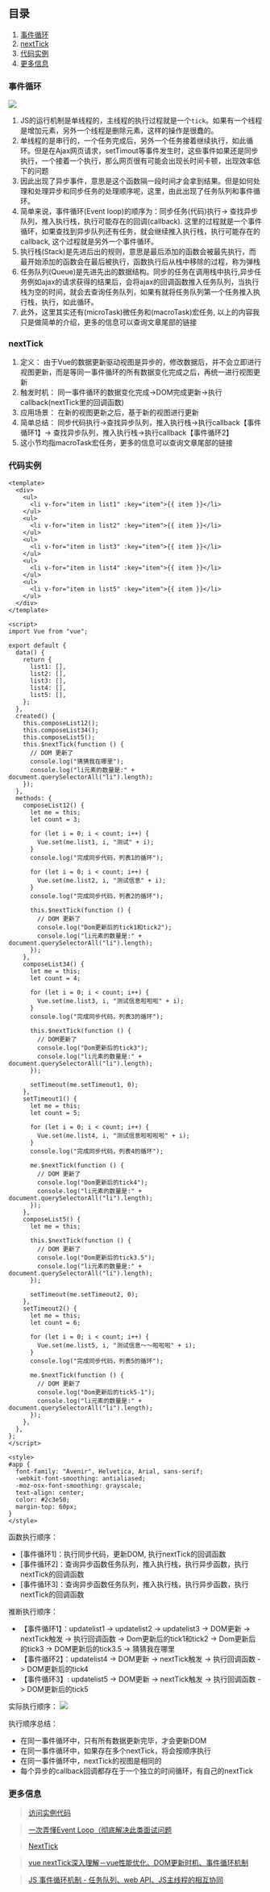 ## 目录
 1. [事件循环](#事件循环)
 2. [nextTick](#nextTick)
 4. [代码实例](#代码实例)
 5. [更多信息](#更多信息)
 
 ### 事件循环
![](https://p6-juejin.byteimg.com/tos-cn-i-k3u1fbpfcp/18db4f37a3b24691b158a647ac190463~tplv-k3u1fbpfcp-watermark.image)
  1. JS的运行机制是单线程的，主线程的执行过程就是一个`tick`。如果有一个线程是增加元素，另外一个线程是删除元素，这样的操作是很蠢的。
  2. 单线程的是串行的，一个任务完成后，另外一个任务接着继续执行，如此循环。但是在Ajax网页请求，setTimout等事件发生时，这些事件如果还是同步执行，一个接着一个执行，那么网页很有可能会出现长时间卡顿，出现效率低下的问题
  3. 因此出现了异步事件，意思是这个函数隔一段时间才会拿到结果。但是如何处理和处理异步和同步任务的处理顺序呢，这里，由此出现了任务队列和事件循环。
  4. 简单来说，事件循环(Event loop)的顺序为：同步任务(代码)执行-> 查找异步队列，推入执行栈，执行可能存在的回调(callback). 这里的过程就是一个事件循环，如果查找到异步队列还有任务，就会继续推入执行栈，执行可能存在的callback, 这个过程就是另外一个事件循环。
  5. 执行栈(Stack)是先进后出的规则，意思是最后添加的函数会被最先执行，而最开始添加的函数会在最后被执行，函数执行后从栈中移除的过程，称为弹栈
  6. 任务队列(Queue)是先进先出的数据结构。同步的任务在调用栈中执行,异步任务例如ajax的请求获得的结果后，会将ajax的回调函数推入任务队列，当执行栈为空的时间，就会去查询任务队列，如果有就将任务队列第一个任务推入执行栈，执行，如此循环。
  7. 此外，这里其实还有(microTask)微任务和(macroTask)宏任务, 以上的内容我只是做简单的介绍，更多的信息可以查询文章尾部的链接
  
 ### nextTick
 1. 定义： 由于Vue的数据更新驱动视图是异步的，修改数据后，并不会立即进行视图更新，而是等同一事件循环的所有数据变化完成之后，再统一进行视图更新
 2. 触发时机： 同一事件循环的数据变化完成->DOM完成更新->执行callback(nextTick里的回调函数)
 3. 应用场景： 在新的视图更新之后，基于新的视图进行更新
 4. 简单总结： 同步代码执行->查找异步队列，推入执行栈->执行callback【事件循环1】-> 查找异步队列，推入执行栈->执行callback【事件循环2】
 5. 这小节均指macroTask宏任务，更多的信息可以查询文章尾部的链接
 
 ### 代码实例
```
<template>
  <div>
    <ul>
      <li v-for="item in list1" :key="item">{{ item }}</li>
    </ul>
    <ul>
      <li v-for="item in list2" :key="item">{{ item }}</li>
    </ul>
    <ul>
      <li v-for="item in list3" :key="item">{{ item }}</li>
    </ul>
    <ul>
      <li v-for="item in list4" :key="item">{{ item }}</li>
    </ul>
    <ul>
      <li v-for="item in list5" :key="item">{{ item }}</li>
    </ul>
  </div>
</template>

<script>
import Vue from "vue";

export default {
  data() {
    return {
      list1: [],
      list2: [],
      list3: [],
      list4: [],
      list5: [],
    };
  },
  created() {
    this.composeList12();
    this.composeList34();
    this.composeList5();
    this.$nextTick(function () {
      // DOM 更新了
      console.log("猜猜我在哪里");
      console.log("li元素的数量是:" + document.querySelectorAll("li").length);
    });
  },
  methods: {
    composeList12() {
      let me = this;
      let count = 3;

      for (let i = 0; i < count; i++) {
        Vue.set(me.list1, i, "测试" + i);
      }
      console.log("完成同步代码，列表1的循环");

      for (let i = 0; i < count; i++) {
        Vue.set(me.list2, i, "测试信息" + i);
      }
      console.log("完成同步代码，列表2的循环");

      this.$nextTick(function () {
        // DOM 更新了
        console.log("Dom更新后的tick1和tick2");
        console.log("li元素的数量是:" + document.querySelectorAll("li").length);
      });
    },
    composeList34() {
      let me = this;
      let count = 4;

      for (let i = 0; i < count; i++) {
        Vue.set(me.list3, i, "测试信息啦啦啦" + i);
      }
      console.log("完成同步代码，列表3的循环");

      this.$nextTick(function () {
        // DOM更新了
        console.log("Dom更新后的tick3");
        console.log("li元素的数量是:" + document.querySelectorAll("li").length);
      });

      setTimeout(me.setTimeout1, 0);
    },
    setTimeout1() {
      let me = this;
      let count = 5;

      for (let i = 0; i < count; i++) {
        Vue.set(me.list4, i, "测试信息啦啦啦啦" + i);
      }
      console.log("完成同步代码，列表4的循环");

      me.$nextTick(function () {
        // DOM 更新了
        console.log("Dom更新后的tick4");
        console.log("li元素的数量是:" + document.querySelectorAll("li").length);
      });
    },
    composeList5() {
      let me = this;

      this.$nextTick(function () {
        // DOM 更新了
        console.log("Dom更新后的tick3.5");
        console.log("li元素的数量是:" + document.querySelectorAll("li").length);
      });

      setTimeout(me.setTimeout2, 0);
    },
    setTimeout2() {
      let me = this;
      let count = 6;

      for (let i = 0; i < count; i++) {
        Vue.set(me.list5, i, "测试信息～～啦啦啦" + i);
      }
      console.log("完成同步代码，列表5的循环");

      me.$nextTick(function () {
        // DOM 更新了
        console.log("Dom更新后的tick5-1");
        console.log("li元素的数量是:" + document.querySelectorAll("li").length);
      });
    },
  },
};
</script>

<style>
#app {
  font-family: "Avenir", Helvetica, Arial, sans-serif;
  -webkit-font-smoothing: antialiased;
  -moz-osx-font-smoothing: grayscale;
  text-align: center;
  color: #2c3e50;
  margin-top: 60px;
}
</style>
```
函数执行顺序：
  * [事件循环1]：执行同步代码，更新DOM, 执行nextTick的回调函数
  * [事件循环2]：查询异步函数任务队列，推入执行栈，执行异步函数，执行nextTick的回调函数
  * [事件循环3]：查询异步函数任务队列，推入执行栈，执行异步函数，执行nextTick的回调函数
 
推断执行顺序：
 * 【事件循环1】：updatelist1 -> updatelist2 -> updatelist3 -> DOM更新 -> nextTick触发 ->  执行回调函数 -> Dom更新后的tick1和tick2 -> Dom更新后的tick3 
 -> DOM更新后的tick3.5 -> 猜猜我在哪里
 * 【事件循环2】：updatelist4 -> DOM更新 -> nextTick触发 ->  执行回调函数 ->  DOM更新后的tick4
 * 【事件循环3】: updatelist5 -> DOM更新 -> nextTick触发 ->  执行回调函数 ->  DOM更新后的tick5

实际执行顺序：
![](https://p9-juejin.byteimg.com/tos-cn-i-k3u1fbpfcp/8674fac30e814a518413c620165d04bf~tplv-k3u1fbpfcp-watermark.image)

执行顺序总结：
 * 在同一事件循环中，只有所有数据更新完毕，才会更新DOM
 * 在同一事件循环中，如果存在多个nextTick，将会按顺序执行
 * 在同一事件循环中，nextTick的视图是相同的
 * 每个异步的callback回调都存在于一个独立的时间循环，有自己的nextTick
 

### 更多信息
> [访问实例代码](https://codesandbox.io/s/silly-tesla-y0gwx)

> [一次弄懂Event Loop（彻底解决此类面试问题](https://juejin.im/post/6844903764202094606)

> [NextTick](https://cn.vuejs.org/v2/api/index.html#Vue-nextTick)

> [vue nextTick深入理解－vue性能优化、DOM更新时机、事件循环机制](https://www.cnblogs.com/hity-tt/p/6729118.html)

> [JS 事件循环机制 - 任务队列、web API、JS主线程的相互协同](https://www.cnblogs.com/hity-tt/p/6733062.html)
